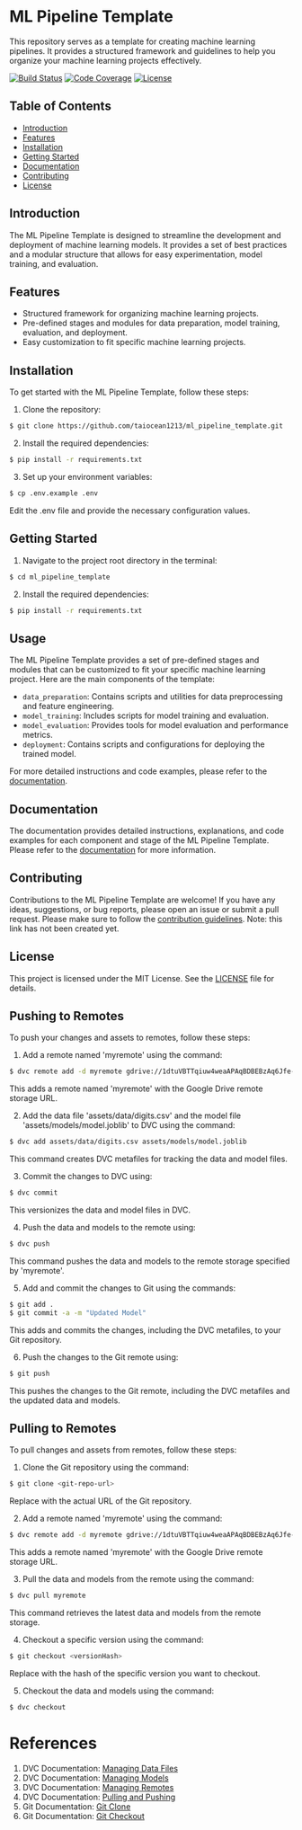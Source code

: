 # ML Pipeline Template

This repository serves as a template for creating machine learning pipelines. It provides a structured framework and guidelines to help you organize your machine learning projects effectively.

[![Build Status](https://img.shields.io/travis/taiocean1213/ml_pipeline_template/master.svg)](https://travis-ci.org/github/taiocean1213/ml_pipeline_template)
[![Code Coverage](https://img.shields.io/codecov/c/github/taiocean1213/ml_pipeline_template/master.svg)](https://codecov.io/gh/taiocean1213/ml_pipeline_template)
[![License](https://img.shields.io/github/license/taiocean1213/ml_pipeline_template.svg)](https://github.com/taiocean1213/ml_pipeline_template/blob/master/LICENSE)

## Table of Contents
- [Introduction](#introduction)
- [Features](#features)
- [Installation](#installation)
- [Getting Started](#getting-started)
- [Documentation](#documentation)
- [Contributing](#contributing)
- [License](#license)

## Introduction

The ML Pipeline Template is designed to streamline the development and deployment of machine learning models. It provides a set of best practices and a modular structure that allows for easy experimentation, model training, and evaluation.

## Features

- Structured framework for organizing machine learning projects.
- Pre-defined stages and modules for data preparation, model training, evaluation, and deployment.
- Easy customization to fit specific machine learning projects.

## Installation

To get started with the ML Pipeline Template, follow these steps:

1. Clone the repository:
```bash
$ git clone https://github.com/taiocean1213/ml_pipeline_template.git
```

2. Install the required dependencies:
```bash
$ pip install -r requirements.txt
```

3. Set up your environment variables:
```bash
$ cp .env.example .env
```
Edit the .env file and provide the necessary configuration values.

## Getting Started

1. Navigate to the project root directory in the terminal:
```bash
$ cd ml_pipeline_template
```

2. Install the required dependencies:
```bash
$ pip install -r requirements.txt
```

## Usage

The ML Pipeline Template provides a set of pre-defined stages and modules that can be customized to fit your specific machine learning project. Here are the main components of the template:

- `data_preparation`: Contains scripts and utilities for data preprocessing and feature engineering.
- `model_training`: Includes scripts for model training and evaluation.
- `model_evaluation`: Provides tools for model evaluation and performance metrics.
- `deployment`: Contains scripts and configurations for deploying the trained model.

For more detailed instructions and code examples, please refer to the [documentation](#documentation).

## Documentation

The documentation provides detailed instructions, explanations, and code examples for each component and stage of the ML Pipeline Template. Please refer to the [documentation](documentation.md) for more information.

## Contributing

Contributions to the ML Pipeline Template are welcome! If you have any ideas, suggestions, or bug reports, please open an issue or submit a pull request. Please make sure to follow the [contribution guidelines](CONTRIBUTING.md). Note: this link has not been created yet.

## License

This project is licensed under the MIT License. See the [LICENSE](LICENSE) file for details.

## Pushing to Remotes

To push your changes and assets to remotes, follow these steps:

1. Add a remote named 'myremote' using the command:
```bash
$ dvc remote add -d myremote gdrive://1dtuVBTTqiuw4weaAPAqBDBEBzAq6Jfe-?usp=sharing
```
This adds a remote named 'myremote' with the Google Drive remote storage URL.

2. Add the data file 'assets/data/digits.csv' and the model file 'assets/models/model.joblib' to DVC using the command:
```bash
$ dvc add assets/data/digits.csv assets/models/model.joblib
```
This command creates DVC metafiles for tracking the data and model files.

3. Commit the changes to DVC using:
```bash
$ dvc commit
```
This versionizes the data and model files in DVC.

4. Push the data and models to the remote using:
```bash
$ dvc push
```
This command pushes the data and models to the remote storage specified by 'myremote'.

5. Add and commit the changes to Git using the commands:
```bash
$ git add .
$ git commit -a -m "Updated Model"
```
This adds and commits the changes, including the DVC metafiles, to your Git repository.

6. Push the changes to the Git remote using:
```bash
$ git push
```
This pushes the changes to the Git remote, including the DVC metafiles and the updated data and models.


## Pulling to Remotes

To pull changes and assets from remotes, follow these steps:

1. Clone the Git repository using the command:
```bash
$ git clone <git-repo-url>
```
Replace <git-repo-url> with the actual URL of the Git repository.

2. Add a remote named 'myremote' using the command:
```bash
$ dvc remote add -d myremote gdrive://1dtuVBTTqiuw4weaAPAqBDBEBzAq6Jfe-?usp=sharing
```
This adds a remote named 'myremote' with the Google Drive remote storage URL.

3. Pull the data and models from the remote using the command:
```bash
$ dvc pull myremote
```
This command retrieves the latest data and models from the remote storage.

4. Checkout a specific version using the command:
```bash
$ git checkout <versionHash>
```
Replace <versionHash> with the hash of the specific version you want to checkout.

5. Checkout the data and models using the command:
```bash
$ dvc checkout
```

# References

1. DVC Documentation: [Managing Data Files](https://dvc.org/doc/start/data-and-model-versioning)
2. DVC Documentation: [Managing Models](https://dvc.org/doc/start/data-and-model-versioning#managing-model-versions)
3. DVC Documentation: [Managing Remotes](https://dvc.org/doc/command-reference/remote/add)
4. DVC Documentation: [Pulling and Pushing](https://dvc.org/doc/command-reference/pull)
5. Git Documentation: [Git Clone](https://git-scm.com/docs/git-clone)
6. Git Documentation: [Git Checkout](https://git-scm.com/docs/git-checkout)

